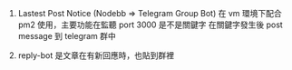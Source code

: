 
1. Lastest Post Notice (Nodebb => Telegram Group Bot)
在 vm 環境下配合 pm2 使用，主要功能在監聽 port 3000 是不是關鍵字
在關鍵字發生後 post message 到 telegram 群中

2. reply-bot 是文章在有新回應時，也貼到群裡

